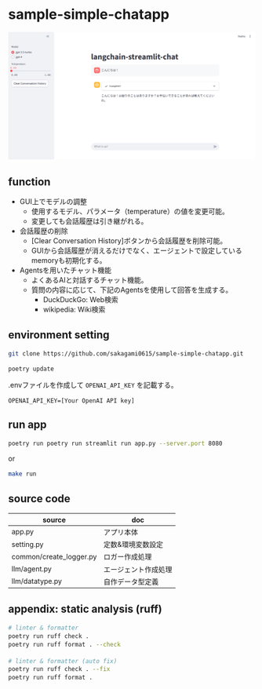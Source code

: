 # sample-simple-chatapp

![app](./img/app.png)

## function

- GUI上でモデルの調整
  - 使用するモデル、パラメータ（temperature）の値を変更可能。
  - 変更しても会話履歴は引き継がれる。
- 会話履歴の削除
  - [Clear Conversation History]ボタンから会話履歴を削除可能。
  - GUIから会話履歴が消えるだけでなく、エージェントで設定しているmemoryも初期化する。
- Agentsを用いたチャット機能
  - よくあるAIと対話するチャット機能。
  - 質問の内容に応じて、下記のAgentsを使用して回答を生成する。
    - DuckDuckGo: Web検索
    - wikipedia: Wiki検索

## environment setting

```bash
git clone https://github.com/sakagami0615/sample-simple-chatapp.git
```

```bash
poetry update
```

.envファイルを作成して `OPENAI_API_KEY` を記載する。

```.env
OPENAI_API_KEY=[Your OpenAI API key]
```

## run app

```bash
poetry run poetry run streamlit run app.py --server.port 8080
```

or

```bash
make run
```

## source code

| source | doc |
| --- | --- |
| app.py | アプリ本体 |
| setting.py | 定数&環境変数設定 |
| common/create_logger.py | ロガー作成処理 |
| llm/agent.py | エージェント作成処理 |
| llm/datatype.py | 自作データ型定義 |

## appendix: static analysis (ruff)

```bash
# linter & formatter
poetry run ruff check .
poetry run ruff format . --check

# linter & formatter (auto fix)
poetry run ruff check . --fix
poetry run ruff format .
```
